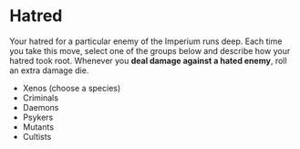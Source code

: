 # Hatred
Your hatred for a particular enemy of the Imperium runs deep. Each time you take this move, select one of the groups below and describe how your hatred took root. Whenever you **deal damage against a hated enemy**, roll an extra damage die.

 - Xenos (choose a species)
 - Criminals
 - Daemons
 - Psykers
 - Mutants
 - Cultists